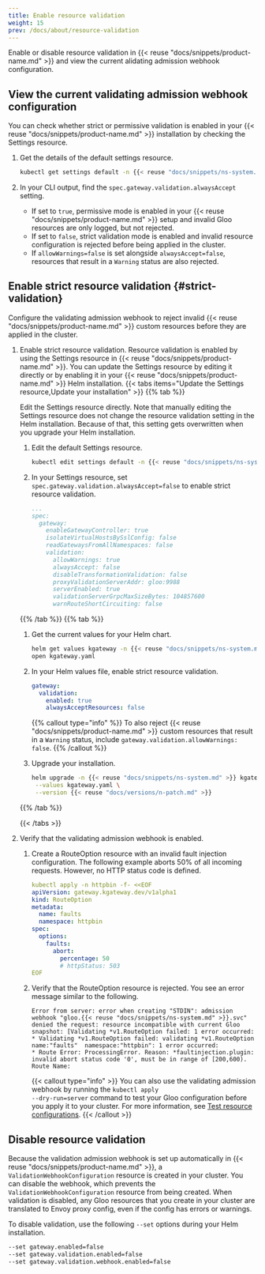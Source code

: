 ```yaml
---
title: Enable resource validation
weight: 15
prev: /docs/about/resource-validation
---
```


Enable or disable resource validation in {{< reuse "docs/snippets/product-name.md" >}} and view the current alidating admission webhook configuration.

## View the current validating admission webhook configuration

You can check whether strict or permissive validation is enabled in your {{< reuse "docs/snippets/product-name.md" >}} installation by checking the Settings resource. 

1. Get the details of the default settings resource. 
   ```sh
   kubectl get settings default -n {{< reuse "docs/snippets/ns-system.md" >}} -o yaml
   ```

2. In your CLI output, find the `spec.gateway.validation.alwaysAccept` setting.
    * If set to `true`, permissive mode is enabled in your {{< reuse "docs/snippets/product-name.md" >}} setup and invalid Gloo resources are only logged, but not rejected.
    * If set to `false`, strict validation mode is enabled and invalid resource configuration is rejected before being applied in the cluster.
    * If `allowWarnings=false` is set alongside `alwaysAccept=false`, resources that result in a `Warning` status are also rejected. 

## Enable strict resource validation {#strict-validation}

Configure the validating admission webhook to reject invalid {{< reuse "docs/snippets/product-name.md" >}} custom resources before they are applied in the cluster. 

1. Enable strict resource validation. Resource validation is enabled by using the Settings resource in {{< reuse "docs/snippets/product-name.md" >}}. You can update the Settings resource by editing it directly or by enabling it in your {{< reuse "docs/snippets/product-name.md" >}} Helm installation. 
   {{< tabs items="Update the Settings resource,Update your installation" >}}
   {{% tab %}}
   
   Edit the Settings resource directly. Note that manually editing the Settings resource does not change the resource validation setting in the Helm installation. Because of that, this setting gets overwritten when you upgrade your Helm installation. 
   
   1. Edit the default Settings resource. 
      ```sh
      kubectl edit settings default -n {{< reuse "docs/snippets/ns-system.md" >}}
      ```
      
   2. In your Settings resource, set `spec.gateway.validation.alwaysAccept=false` to enable strict resource validation. 
      ```yaml {hl_lines=[9]}
      ...
      spec:
        gateway:
          enableGatewayController: true
          isolateVirtualHostsBySslConfig: false
          readGatewaysFromAllNamespaces: false
          validation:
            allowWarnings: true
            alwaysAccept: false
            disableTransformationValidation: false
            proxyValidationServerAddr: gloo:9988
            serverEnabled: true
            validationServerGrpcMaxSizeBytes: 104857600
            warnRouteShortCircuiting: false
      ```
   {{% /tab %}}
   {{% tab  %}}
   1. Get the current values for your Helm chart.
      ```sh
      helm get values kgateway -n {{< reuse "docs/snippets/ns-system.md" >}} -o yaml > kgateway.yaml
      open kgateway.yaml
      ```
   2. In your Helm values file, enable strict resource validation.
      ```yaml
      gateway:
        validation:
          enabled: true
          alwaysAcceptResources: false    
      ```
      
      {{% callout type="info" %}}
To also reject {{< reuse "docs/snippets/product-name.md" >}} custom resources that result in a `Warning` status, include `gateway.validation.allowWarnings: false`.
      {{% /callout %}}
    
   3. Upgrade your installation. 
      ```sh
      helm upgrade -n {{< reuse "docs/snippets/ns-system.md" >}} kgateway kgateway/kgateway \
       --values kgateway.yaml \
       --version {{< reuse "docs/versions/n-patch.md" >}}
      ```
   
   {{% /tab %}}
   
   {{< /tabs >}}


2. Verify that the validating admission webhook is enabled. 
   1. Create a RouteOption resource with an invalid fault injection configuration. The following example aborts 50% of all incoming requests. However, no HTTP status code is defined. 
      ```yaml
      kubectl apply -n httpbin -f- <<EOF
      apiVersion: gateway.kgateway.dev/v1alpha1
      kind: RouteOption
      metadata:
        name: faults
        namespace: httpbin
      spec:
        options:
          faults:
            abort:
              percentage: 50
              # httpStatus: 503
      EOF
      ```

   2. Verify that the RouteOption resource is rejected. You see an error message similar to the following.
      ```
      Error from server: error when creating "STDIN": admission webhook "gloo.{{< reuse "docs/snippets/ns-system.md" >}}.svc" denied the request: resource incompatible with current Gloo snapshot: [Validating *v1.RouteOption failed: 1 error occurred:
	  * Validating *v1.RouteOption failed: validating *v1.RouteOption name:"faults"  namespace:"httpbin": 1 error occurred:
	  * Route Error: ProcessingError. Reason: *faultinjection.plugin: invalid abort status code '0', must be in range of [200,600). Route Name: 
      ```

      {{< callout type="info" >}}
      You can also use the validating admission webhook by running the <code>kubectl apply --dry-run=server</code> command to test your Gloo configuration before you apply it to your cluster. For more information, see <a href="/about/rersource-validation/usage/">Test resource configurations</a>. 
      {{< /callout >}}

## Disable resource validation

Because the validation admission webhook is set up automatically in {{< reuse "docs/snippets/product-name.md" >}}, a `ValidationWebhookConfiguration` resource is created in your cluster. You can disable the webhook, which prevents the `ValidationWebhookConfiguration` resource from being created. When validation is disabled, any Gloo resources that you create in your cluster are translated to Envoy proxy config, even if the config has errors or warnings. 

To disable validation, use the following `--set` options during your Helm installation.

```sh
--set gateway.enabled=false
--set gateway.validation.enabled=false
--set gateway.validation.webhook.enabled=false
```




